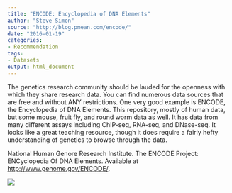 ```yaml
---
title: "ENCODE: Encyclopedia of DNA Elements"
author: "Steve Simon"
source: "http://blog.pmean.com/encode/"
date: "2016-01-19"
categories:
- Recommendation
tags:
- Datasets
output: html_document
---
```


The genetics research community should be lauded for the openness with
which they share research data. You can find numerous data sources that
are free and without ANY restrictions. One very good example is ENCODE,
the Encyclopedia of DNA Elements. This repository, mostly of human data,
but some mouse, fruit fly, and round worm data as well. It has data from
many different assays including ChIP-seq, RNA-seq, and DNase-seq. It
looks like a great teaching resource, though it does require a fairly
hefty understanding of genetics to browse through the data.

<!---More--->

National Human Genore Research Institute. The ENCODE Project:
ENCyclopedia Of DNA Elements. Available at
<http://www.genome.gov/ENCODE/>.

![](http://www.pmean.com/new-images/16/encode01.png)




